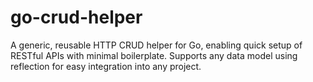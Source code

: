 # go-crud-helper
A generic, reusable HTTP CRUD helper for Go, enabling quick setup of RESTful APIs with minimal boilerplate. Supports any data model using reflection for easy integration into any project.
